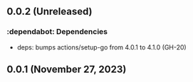 ## 0.0.2 (Unreleased)

### :dependabot: **Dependencies**

* deps: bumps actions/setup-go from 4.0.1 to 4.1.0 (GH-20)

## 0.0.1 (November 27, 2023)
